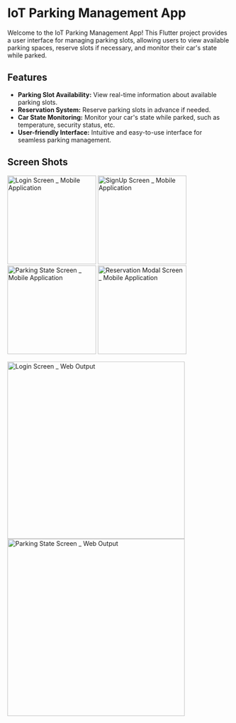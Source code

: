 # IoT Parking Management App

Welcome to the IoT Parking Management App! This Flutter project provides a user interface for managing parking slots, allowing users to view available parking spaces, reserve slots if necessary, and monitor their car's state while parked.

## Features

- **Parking Slot Availability:** View real-time information about available parking slots.
- **Reservation System:** Reserve parking slots in advance if needed.
- **Car State Monitoring:** Monitor your car's state while parked, such as temperature, security status, etc.
- **User-friendly Interface:** Intuitive and easy-to-use interface for seamless parking management.

## Screen Shots

<img src="https://biaupload.com/do.php?imgf=org-effb59815f431.png" alt="Login Screen _ Mobile Application" width="200">  <img src="https://biaupload.com/do.php?imgf=org-c1082cce8bb22.png" alt="SignUp Screen _ Mobile Application" width="200"> 
<img src="https://biaupload.com/do.php?imgf=org-55c3cc38fa133.png" alt="Parking State Screen _ Mobile Application" width="200"> 
<img src="https://biaupload.com/do.php?imgf=org-769907acf9bc4.png" alt="Reservation Modal Screen _ Mobile Application" width="200">


<img src="https://biaupload.com/do.php?imgf=org-582ec03f9e3c1.png" alt="Login Screen _ Web Output" width="400">
<img src="https://biaupload.com/do.php?imgf=org-a6fef875e7d22.png" alt="Parking State Screen _ Web Output" width="400">
